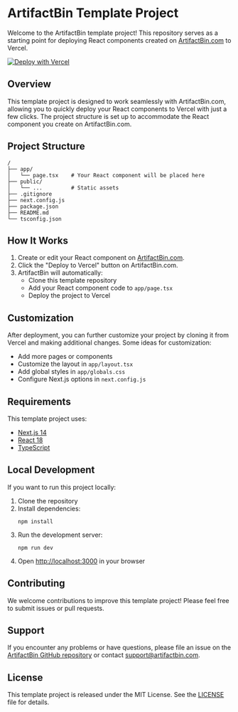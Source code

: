 # ArtifactBin Template Project

Welcome to the ArtifactBin template project! This repository serves as a starting point for deploying React components created on [ArtifactBin.com](https://artifactbin.com) to Vercel.

[![Deploy with Vercel](https://vercel.com/button)](https://artifactbin.com/deploy)

## Overview

This template project is designed to work seamlessly with ArtifactBin.com, allowing you to quickly deploy your React components to Vercel with just a few clicks. The project structure is set up to accommodate the React component you create on ArtifactBin.com.

## Project Structure

```
/
├── app/
│   └── page.tsx    # Your React component will be placed here
├── public/
│   └── ...         # Static assets
├── .gitignore
├── next.config.js
├── package.json
├── README.md
└── tsconfig.json
```

## How It Works

1. Create or edit your React component on [ArtifactBin.com](https://artifactbin.com).
2. Click the "Deploy to Vercel" button on ArtifactBin.com.
3. ArtifactBin will automatically:
   - Clone this template repository
   - Add your React component code to `app/page.tsx`
   - Deploy the project to Vercel

## Customization

After deployment, you can further customize your project by cloning it from Vercel and making additional changes. Some ideas for customization:

- Add more pages or components
- Customize the layout in `app/layout.tsx`
- Add global styles in `app/globals.css`
- Configure Next.js options in `next.config.js`

## Requirements

This template project uses:

- [Next.js 14](https://nextjs.org/)
- [React 18](https://reactjs.org/)
- [TypeScript](https://www.typescriptlang.org/)

## Local Development

If you want to run this project locally:

1. Clone the repository
2. Install dependencies:
   ```
   npm install
   ```
3. Run the development server:
   ```
   npm run dev
   ```
4. Open [http://localhost:3000](http://localhost:3000) in your browser

## Contributing

We welcome contributions to improve this template project! Please feel free to submit issues or pull requests.

## Support

If you encounter any problems or have questions, please file an issue on the [ArtifactBin GitHub repository](https://github.com/artifactbin/template-project/issues) or contact support@artifactbin.com.

## License

This template project is released under the MIT License. See the [LICENSE](LICENSE) file for details.
